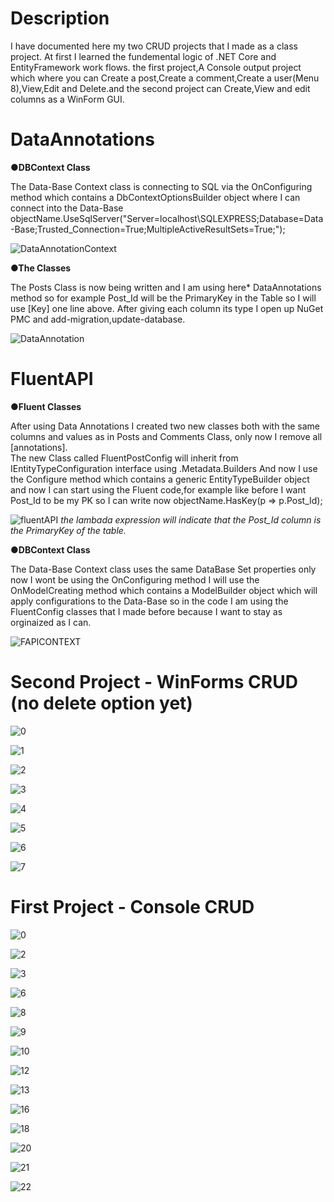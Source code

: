 # Description

I have documented here my two CRUD projects that I made as a class project. At first I learned the fundemental logic of .NET Core and EntityFramework work flows.
the first project,A Console output project which where you can Create a post,Create a comment,Create a user(Menu 8),View,Edit and Delete.and the second project can Create,View and edit columns as a WinForm GUI.

# DataAnnotations
**●DBContext Class**

The Data-Base Context class is connecting to SQL via the OnConfiguring method which contains a DbContextOptionsBuilder object where I can connect into the Data-Base                        
 objectName.UseSqlServer("Server=localhost\\SQLEXPRESS;Database=Data-Base;Trusted_Connection=True;MultipleActiveResultSets=True;");
 
![DataAnnotationContext](https://user-images.githubusercontent.com/80118008/129166374-86b680d9-21c0-491a-800e-a99f6d466dae.PNG)


**●The Classes**

The Posts Class is now being written and I am using here* DataAnnotations method so for example Post_Id will be the PrimaryKey in the Table so I will use [Key] one line above.
After giving each column its type I open up NuGet PMC and add-migration,update-database.

![DataAnnotation](https://user-images.githubusercontent.com/80118008/129145704-fb56d844-1d56-463a-a9d7-128f35469433.PNG)

# FluentAPI 
**●Fluent Classes**

After using Data Annotations I created two new classes both with the same columns and values as in Posts and Comments Class, only now I remove all [annotations].        
The new Class called FluentPostConfig will inherit from IEntityTypeConfiguration interface using .Metadata.Builders
And now I use the Configure method which contains a generic EntityTypeBuilder object and now I can start using the Fluent code,for example like before I want Post_Id to be my PK so I can write now objectName.HasKey(p => p.Post_Id);

![fluentAPI](https://user-images.githubusercontent.com/80118008/129149864-727efbbc-db4d-49f5-8dde-4750aec7f814.PNG)
*the lambada expression will indicate that the Post_Id column is the PrimaryKey of the table.*

**●DBContext Class**

The Data-Base Context class uses the same DataBase Set properties only now I wont be using the OnConfiguring method I will use the OnModelCreating method which contains a ModelBuilder object which will apply configurations to the Data-Base so in the code I am using the FluentConfig classes that I made before because I want to stay as orginaized as I can.

![FAPICONTEXT](https://user-images.githubusercontent.com/80118008/129166862-0bccc0bb-502c-44c8-a048-20bca182b013.PNG)


# Second Project - WinForms CRUD (no delete option yet)

![0](https://user-images.githubusercontent.com/80118008/129446849-17f4b050-b703-4576-92a5-59eaec44c745.PNG)

![1](https://user-images.githubusercontent.com/80118008/129155592-6a67e2d9-8ff4-4652-bac0-2619f473ee00.PNG)

![2](https://user-images.githubusercontent.com/80118008/129155598-c8baad55-53cf-496f-8bf4-ff1a06eb16c1.PNG)

![3](https://user-images.githubusercontent.com/80118008/129155600-eb0956f2-1d45-49c4-bdc1-4b6ff3396f0b.PNG)

![4](https://user-images.githubusercontent.com/80118008/129155602-7080e842-a995-4ee4-8def-2ff7178cc066.PNG)

![5](https://user-images.githubusercontent.com/80118008/129155604-bdfdcb3f-644f-479c-ac1a-2fb29800440b.png)

![6](https://user-images.githubusercontent.com/80118008/129155605-c9935e72-5ac2-4ccb-9c3b-3f211da630f2.png)

![7](https://user-images.githubusercontent.com/80118008/129155606-2161873e-62b6-4c24-98c1-c030491e46fb.png)

# First Project - Console CRUD

![0](https://user-images.githubusercontent.com/80118008/129153047-22fb2746-8314-462c-9b62-074893aa3f3e.PNG)

![2](https://user-images.githubusercontent.com/80118008/129153049-e288d559-6d50-4cbc-ba5d-0c0c9137cebb.PNG)

![3](https://user-images.githubusercontent.com/80118008/129153051-a4e714df-776d-4092-b603-95d15e7093d2.PNG)

![6](https://user-images.githubusercontent.com/80118008/129153052-2b52ffb8-d898-4f72-ac59-358c0e3274d5.PNG)

![8](https://user-images.githubusercontent.com/80118008/129153055-11791e8d-e40b-425c-8219-7a8f338ac847.PNG)

![9](https://user-images.githubusercontent.com/80118008/129153056-0965d5dd-4251-4746-8f2e-f79ec02959fd.PNG)

![10](https://user-images.githubusercontent.com/80118008/129153058-1117a2a4-2ef9-4bbc-abf6-84dc4467614c.PNG)

![12](https://user-images.githubusercontent.com/80118008/129153060-d115601f-213d-4abe-9246-6ee96e1181f6.PNG)

![13](https://user-images.githubusercontent.com/80118008/129153061-9605a58c-726f-4dcc-80d1-57e7836ac757.PNG)

![16](https://user-images.githubusercontent.com/80118008/129153062-b58735f3-8e73-40ef-9615-e0cd808ae020.PNG)

![18](https://user-images.githubusercontent.com/80118008/129153063-5ecbf1ca-ad12-48de-bf5e-adaca0eafac4.PNG)

![20](https://user-images.githubusercontent.com/80118008/129153064-9a8439a7-8854-4417-80af-bfe36f5d64a4.PNG)

![21](https://user-images.githubusercontent.com/80118008/129153067-4bc0d63e-5079-406b-9e27-44964420cf5a.PNG)

![22](https://user-images.githubusercontent.com/80118008/129153068-e6f05090-017c-4b2d-a260-2cea350a19ea.PNG)
